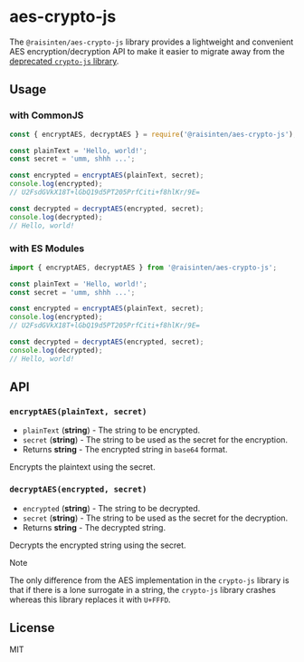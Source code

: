 # aes-crypto-js

The `@raisinten/aes-crypto-js` library provides a lightweight and convenient AES encryption/decryption API to make it easier to migrate away from the [deprecated `crypto-js` library](https://github.com/brix/crypto-js).

## Usage

### with CommonJS
```js
const { encryptAES, decryptAES } = require('@raisinten/aes-crypto-js');

const plainText = 'Hello, world!';
const secret = 'umm, shhh ...';

const encrypted = encryptAES(plainText, secret);
console.log(encrypted);
// U2FsdGVkX18T+lGbQ19d5PT205PrfCiti+f8hlKr/9E=

const decrypted = decryptAES(encrypted, secret);
console.log(decrypted);
// Hello, world!
```

### with ES Modules

```js
import { encryptAES, decryptAES } from '@raisinten/aes-crypto-js';

const plainText = 'Hello, world!';
const secret = 'umm, shhh ...';

const encrypted = encryptAES(plainText, secret);
console.log(encrypted);
// U2FsdGVkX18T+lGbQ19d5PT205PrfCiti+f8hlKr/9E=

const decrypted = decryptAES(encrypted, secret);
console.log(decrypted);
// Hello, world!
```


## API

### `encryptAES(plainText, secret)`

- `plainText` (**string**) - The string to be encrypted.
- `secret` (**string**) - The string to be used as the secret for the encryption.
- Returns **string** - The encrypted string in `base64` format.

Encrypts the plaintext using the secret.

### `decryptAES(encrypted, secret)`

- `encrypted` (**string**) - The string to be decrypted.
- `secret` (**string**) - The string to be used as the secret for the decryption.
- Returns **string** - The decrypted string.

Decrypts the encrypted string using the secret.

> [!NOTE]
> The only difference from the AES implementation in the `crypto-js` library is that if there is a lone surrogate in a string, the `crypto-js` library crashes whereas this library replaces it with `U+FFFD`.

## License

MIT
